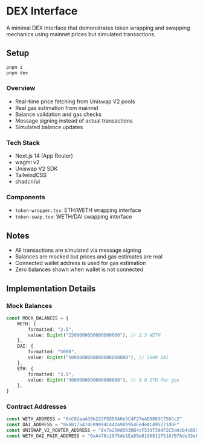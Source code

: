 # DEX Interface

A minimal DEX interface that demonstrates token wrapping and swapping mechanics using mainnet prices but simulated transactions.

## Setup

```bash
pnpm i
pnpm dev
```

### Overview
- Real-time price fetching from Uniswap V2 pools
- Real gas estimation from mainnet
- Balance validation and gas checks
- Message signing instead of actual transactions
- Simulated balance updates

### Tech Stack
- Next.js 14 (App Router)
- wagmi v2
- Uniswap V2 SDK
- TailwindCSS
- shadcn/ui

### Components
- `token-wrapper.tsx`: ETH/WETH wrapping interface
- `token-swap.tsx`: WETH/DAI swapping interface

## Notes
- All transactions are simulated via message signing
- Balances are mocked but prices and gas estimates are real
- Connected wallet address is used for gas estimation
- Zero balances shown when wallet is not connected

## Implementation Details

### Mock Balances

```typescript
const MOCK_BALANCES = {
    WETH: {
        formatted: "2.5",
        value: BigInt("2500000000000000000"), // 2.5 WETH
    },
    DAI: {
        formatted: "5000",
        value: BigInt("5000000000000000000000"), // 5000 DAI
    },
    ETH: {
        formatted: "3.0",
        value: BigInt("3000000000000000000"), // 3.0 ETH for gas
    },
}
```


### Contract Addresses

```typescript
const WETH_ADDRESS = "0xC02aaA39b223FE8D0A0e5C4F27eAD9083C756Cc2"
const DAI_ADDRESS = "0x6B175474E89094C44Da98b954EedeAC495271d0F"
const UNISWAP_V2_ROUTER_ADDRESS = "0x7a250d5630B4cF539739dF2C5dAcb4c659F2488D"
const WETH_DAI_PAIR_ADDRESS = "0xA478c2975Ab1Ea89e8196811F51A7B7Ade33eB11"
```